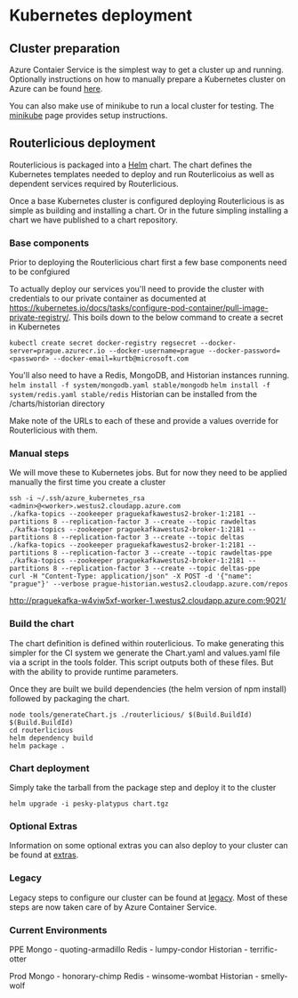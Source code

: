 # Kubernetes deployment

## Cluster preparation
Azure Contaier Service is the simplest way to get a cluster up and running. Optionally instructions on how to manually
prepare a Kubernetes cluster on Azure can be found [here](azure.md).

You can also make use of minikube to run a local cluster for testing. The [minikube](minikube.md) page provides setup
instructions.

## Routerlicious deployment

Routerlicious is packaged into a [Helm](https://helm.sh) chart. The chart defines the Kubernetes templates needed
to deploy and run Routerlicoius as well as dependent services required by Routerlicious.

Once a base Kubernetes cluster is configured deploying Routerlicious is as simple as building and installing a
chart. Or in the future simpling installing a chart we have published to a chart repository.

### Base components

Prior to deploying the Routerlicious chart first a few base components need to be confgiured

To actually deploy our services you'll need to provide the cluster with credentials to our private container as
documented at https://kubernetes.io/docs/tasks/configure-pod-container/pull-image-private-registry/. This boils
down to the below command to create a secret in Kubernetes

```
kubectl create secret docker-registry regsecret --docker-server=prague.azurecr.io --docker-username=prague --docker-password=<password> --docker-email=kurtb@microsoft.com
```

You'll also need to have a Redis, MongoDB, and Historian instances running.
`helm install -f system/mongodb.yaml stable/mongodb`
`helm install -f system/redis.yaml stable/redis`
Historian can be installed from the /charts/historian directory

Make note of the URLs to each of these and provide a values override for Routerlicious with them.

### Manual steps

We will move these to Kubernetes jobs. But for now they need to be applied manually the first time you create a cluster

```
ssh -i ~/.ssh/azure_kubernetes_rsa <admin>@<worker>.westus2.cloudapp.azure.com
./kafka-topics --zookeeper praguekafkawestus2-broker-1:2181 --partitions 8 --replication-factor 3 --create --topic rawdeltas
./kafka-topics --zookeeper praguekafkawestus2-broker-1:2181 --partitions 8 --replication-factor 3 --create --topic deltas
./kafka-topics --zookeeper praguekafkawestus2-broker-1:2181 --partitions 8 --replication-factor 3 --create --topic rawdeltas-ppe
./kafka-topics --zookeeper praguekafkawestus2-broker-1:2181 --partitions 8 --replication-factor 3 --create --topic deltas-ppe
curl -H "Content-Type: application/json" -X POST -d '{"name": "prague"}' --verbose prague-historian.westus2.cloudapp.azure.com/repos
```


http://praguekafka-w4viw5xf-worker-1.westus2.cloudapp.azure.com:9021/

### Build the chart

The chart definition is defined within routerlicious. To make generating this simpler for the CI system we
generate the Chart.yaml and values.yaml file via a script in the tools folder. This script outputs both of
these files. But with the ability to provide runtime parameters.

Once they are built we build dependencies (the helm version of npm install) followed by packaging the chart.

```
node tools/generateChart.js ./routerlicious/ $(Build.BuildId) $(Build.BuildId)
cd routerlicious
helm dependency build
helm package .
```

### Chart deployment

Simply take the tarball from the package step and deploy it to the cluster

```
helm upgrade -i pesky-platypus chart.tgz
```

### Optional Extras

Information on some optional extras you can also deploy to your cluster can be found at [extras](extras.md).

### Legacy

Legacy steps to configure our cluster can be found at [legacy](legacy.md). Most of these steps are now taken
care of by Azure Container Service.

### Current Environments

PPE
Mongo - quoting-armadillo
Redis - lumpy-condor
Historian - terrific-otter

Prod
Mongo - honorary-chimp
Redis - winsome-wombat
Historian - smelly-wolf
